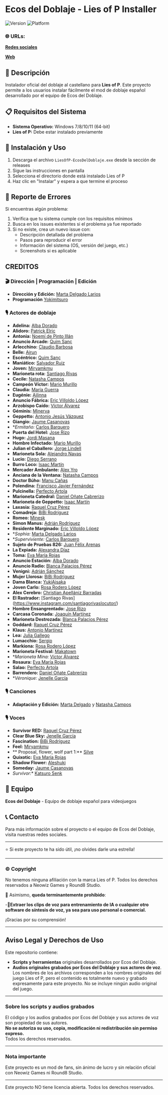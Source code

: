 # Ecos del Doblaje - Lies of P Installer

![Version](https://img.shields.io/badge/version-1.0.0-blue.svg)
![Platform](https://img.shields.io/badge/platform-Windows-lightgrey.svg)

### 🌐 URLs:

[**Redes sociales**](https://linktr.ee/ecosdeldoblaje)

[**Web**](https://www.ecosdeldoblaje.es/)

## 📖 Descripción

Instalador oficial del doblaje al castellano para **Lies of P**. Este proyecto permite a los usuarios instalar fácilmente el mod de doblaje español desarrollado por el equipo de Ecos del Doblaje.

## 📋 Requisitos del Sistema

- **Sistema Operativo:** Windows 7/8/10/11 (64-bit)
- **Lies of P:** Debe estar instalado previamente

## 🚀 Instalación y Uso

1. Descarga el archivo `LiesOfP-EcosDelDoblaje.exe` desde la sección de releases
2. Sigue las instrucciones en pantalla
3. Selecciona el directorio donde está instalado Lies of P
4. Haz clic en "Instalar" y espera a que termine el proceso

## 🐛 Reporte de Errores

Si encuentras algún problema:

1. Verifica que tu sistema cumple con los requisitos mínimos
2. Busca en los issues existentes si el problema ya fue reportado
3. Si no existe, crea un nuevo issue con:
   - Descripción detallada del problema
   - Pasos para reproducir el error
   - Información del sistema (OS, versión del juego, etc.)
   - Screenshots si es aplicable
  
## CREDITOS

### 🎬 Dirección | Programación | Edición

- **Dirección y Edición:**  [Marta Delgado Larios](https://www.youtube.com/@martadubs)
- **Programación** [Yokimitsuro](https://x.com/Yokimitsuro)
  
### 🎙️ Actores de doblaje

- **Adelina:** [Alba Dorado](https://www.instagram.com/alba_doblaje)
- **Alidoro:** [Patrick Elric](https://x.com/PatrickElrick_)
- **Antonia:** [Noemí de Pinto Illán](https://www.instagram.com/noeysuaparatofonador/)
- **Anuncio Arcade:** [Quim Sanç](https://www.instagram.com/quimcoronillasanc?igsh=OGNoaXQxNnRpdjdi)
- **Arlecchino:** [Claudio Barbosa](https://www.youtube.com/@UltimateVersus)
- **Belle:** [Airun](https://www.instagram.com/airun.locucionydoblaje/)
- **Escéntrico:** [Quim Sanç](https://www.instagram.com/grixmistery/)
- **Maniático:** [Salvador Ruiz](https://www.youtube.com/@disaster_box)
- **Joven:** [Miryamkmu](https://www.instagram.com/miryamkmu)
- **Marioneta rota:** [Santiago Rivas](https://www.instagram.com/santiagorivaslocutor/)
- **Cecile:** [Natasha Campos](https://www.youtube.com/@natasha_locutora)
- **Campeón Víctor:** [Mario Murillo](https://www.instagram.com/murillo.dub/?hl=es)
- **Claudia:** [María Guerra](https://www.instagram.com/lmdoblajes_)
- **Eugénie:** [Ailinna]( https://www.instagram.com/ailinnadubs/)
- **Anuncio Fábrica:** [Eric Villoldo López](https://www.instagram.com/saikodubs03/)
- **Arzobispo Caído:** [Víctor Álvarez](https://www.instagram.com/ribirvo?igsh=bGdyZ3BqNzQ5ZjQ%3D&utm_source=qr)
- **Géminis:** [Minerva](https://www.instagram.com/fenix_dubs/)
- **Geppetto:** [Antonio Jesús Vázquez](https://www.youtube.com/@doblandros)
- **Giangio:** [Jaume Casanovas](https://www.instagram.com/jaume.cr_doblatge/)
- **Ermitaño:* [Carlos Barquero](https://www.instagram.com/carlosbv_01/)
- **Puerta del Hotel:** [Jose Rizo](https://www.instagram.com/jose.a.rizo/)
- **Hugo:** [Jordi Masana](https://www.instagram.com/jmasana7)
- **Hombre Infectado:** [Mario Murillo](https://www.instagram.com/murillo.dub/?hl=es)
- **Julian el Caballero:** [Jorge Lindell](https://www.instagram.com/milksamurai/)
- **Marioneta Sola:** [Alejandro Navas](#)
- **Lucio:** [Diego Serrano](https://www.instagram.com/d_de_dub/)
- **Burro Loco:** [Isaac Martín](https://www.instagram.com/voiceofdante/)
- **Mercader Ambulante:** [Alex Yro](https://www.instagram.com/alex.yro.dub)
- **Anciana de la Ventana:** [Natasha Campos](https://www.youtube.com/@natasha_locutora)
- **Doctor Búho:** [Manu Cañas](https://www.instagram.com/manu43dubs/)
- **Polendina:** [Francisco Javier Fernández](https://www.instagram.com/frandubvoice/)
- **Pulcinella:** [Perfecto Artola](https://www.youtube.com/@odaalfrikismoconperfectus)
- **Marioneta Catedral:** [Daniel Oñate Cabrerizo](https://www.instagram.com/monamidubs/)
- **Marioneta de Geppetto:** [Isaac Martín](https://www.instagram.com/voiceofdante/)
- **Laxasia:** [Raquel Cruz Pérez](https://www.tiktok.com/@raquelfandub?_t=ZN-8ySmV6V5wMI&_r=1)
- **Comadreja:** [BiBi Rodríguez](https://www.instagram.com/bibi.rodriguez._/)
- **Romeo:** [Minesk](#)
- **Simon Manus:** [Adrián Rodríguez](https://www.youtube.com/@adridibus_dub)
- **Residente Marginado:** [Eric Villoldo López](https://www.instagram.com/saikodubs03/)
- **Sophia:* [Marta Delgado Larios](https://www.youtube.com/@martadubs)
- **Superviviente:* [Carlos Barquero](https://www.instagram.com/carlosbv_01/)
- **Sujeto de Pruebas 826:** [Juan Félix Arenas](#)
- **La Expiada:** [Alexandra Díaz](https://www.instagram.com/lavozdediktitta?utm_source=qr&igsh=ajRlOHV1NWFhaXRr)
- **Toma:** [Eva María Rojas](https://www.youtube.com/@EvamaDubs)
- **Anuncio Estación:** [Alba Dorado](https://www.instagram.com/alba_doblaje)
- **Anuncio Radio:** [Blanca Palacios Pérez](https://www.instagram.com/_blancaa.p__?igsh=ZDFmcmx0YzFjMXVj)
- **Venigni:** [Adrián Sánchez](https://www.youtube.com/@Asancu)
- **Mujer Llorosa:** [BiBi Rodríguez](https://www.instagram.com/bibi.rodriguez._/)
- **Dama Blanca:** [YukiAisaka](https://www.instagram.com/sedka_/?hl=es)
- **Joven Carlo:** [Rosa Rodero López](https://www.instagram.com/__azulpetroleo_)
- **Alex Cerebro:** [Christian Apellániz Barradas](https://www.youtube.com/@ToDobla2)
- **El Rastrador:** [Santiago Rivas] (https://www.instagram.com/santiagorivaslocutor/)
- **Hombre Ensangrentado:** [Jose Rizo]( https://www.instagram.com/jose.a.rizo/)
- **Carcasa Coronada:** [Joaquín Martínez](https://youtube.com/@joaquinmartinezdob5412)
- **Marioneta Destrozada:** [Blanca Palacios Pérez](https://www.instagram.com/_blancaa.p__?igsh=ZDFmcmx0YzFjMXVj)
- **Goddard:** [Raquel Cruz Pérez](https://www.tiktok.com/@raquelfandub?_t=ZN-8ySmV6V5wMI&_r=1)
- **Klaus:** [Antonio Martínez](https://www.instagram.com/antoniomg_locucionydoblaje/)
- **Lea:** [Julia Gallego](https://www.youtube.com/@juliagallegovoz)
- **Lumacchio:** [Sergio](https://www.instagram.com/sergio.dub.vidal/)
- **Markiona:** [Rosa Rodero López](https://www.instagram.com/__azulpetroleo_)
- **Marioneta Festival:** [Makatown](https://www.instagram.com/yakkofandubs1/)
- **Marioneta Mina:* [Víctor Álvarez](https://www.instagram.com/ribirvo?igsh=bGdyZ3BqNzQ5ZjQ%3D&utm_source=qr)
- **Rosaura:** [Eva María Rojas](https://www.youtube.com/@EvamaDubs)
- **Salao:** [Perfecto Artola](https://www.youtube.com/@odaalfrikismoconperfectus)
- **Barrendero:** [Daniel Oñate Cabrerizo](https://www.instagram.com/monamidubs/)
- **Véronique:* [Jenelle García](https://www.instagram.com/jenellegarcia.voz/)

### 🎙️ Canciones

- **Adaptación y Edición:** [Marta Delgado](https://www.youtube.com/@martadubs) y [Natasha Campos](https://www.youtube.com/@natasha_locutora)

### 🎙️ Voces

- **Survivor RED:** [Raquel Cruz Pérez](https://www.tiktok.com/@raquelfandub?_t=ZN-8ySmV6V5wMI&_r=1)
- **Clear Blue Sky:** [Jenelle García](https://www.instagram.com/jenellegarcia.voz/)
- **Fascination:** [BiBi Rodríguez](https://www.instagram.com/bibi.rodriguez._/)
- **Feel:** [Miryamkmu](https://www.instagram.com/miryamkmu)
- ** Proposal, flower, wolf part 1:** [Silve](https://x.com/SilveOfisialVA)
- **Quixotic:** [Eva María Rojas](https://www.youtube.com/@EvamaDubs)
- **Shadow Flower:** [Aleshuki](https://www.tiktok.com/@fukikae_)
- **Someday:** [Jaume Casanovas](https://www.instagram.com/jaume.cr_doblatge/)
- *Survivor:** [Katsuro Senk](https://www.instagram.com/katsuro_senk)

## 👥 Equipo

**Ecos del Doblaje** - Equipo de doblaje español para videojuegos

## 📞 Contacto

Para más información sobre el proyecto o el equipo de Ecos del Doblaje, visita nuestras redes sociales.

---

⭐ Si este proyecto te ha sido útil, ¡no olvides darle una estrella!

---

### ©️ Copyright

No tenemos ninguna afiliación con la marca Lies of P. Todos los derechos reservados a Neowiz Games y Round8 Studio.

🛑 Asimismo, **queda terminantemente prohibido**:

-🤖**Extraer los clips de voz para entrenamiento de IA o cualquier otro software de síntesis de voz, ya sea para uso personal o comercial.**

¡Gracias por su comprensión!

---

## Aviso Legal y Derechos de Uso

Este repositorio contiene:

- **Scripts y herramientas** originales desarrollados por Ecos del Doblaje.
- **Audios originales grabados por Ecos del Doblaje y sus actores de voz**. Los nombres de los archivos corresponden a los nombres originales del juego Lies of P, pero el contenido es totalmente nuevo y grabado expresamente para este proyecto. No se incluye ningún audio original del juego.
---

### Sobre los scripts y audios grabados

El código y los audios grabados por Ecos del Doblaje y sus actores de voz son propiedad de sus autores.  
**No se autoriza su uso, copia, modificación ni redistribución sin permiso expreso.**  
Todos los derechos reservados.

---

### Nota importante

Este proyecto es un mod de fans, sin ánimo de lucro y sin relación oficial con Neowiz Games ni Round8 Studio.

---

Este proyecto NO tiene licencia abierta. Todos los derechos reservados.
